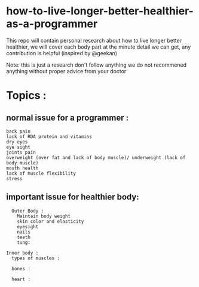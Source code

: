 # how-to-live-longer-better-healthier-as-a-programmer
This repo will contain personal research about how to live longer better healthier, we will cover each body part at the minute detail we can get, any contribution is helpful (inspired by @geekan) 

Note: this is just a research don't follow anything we do not recommened anything without proper advice from your doctor

# Topics : 
  ## normal issue for a programmer :
    back pain
    lack of RDA protein and vitamins
    dry eyes
    eye sight
    joints pain
    overweight (over fat and lack of body muscle)/ underweight (lack of body muscle)
    mouth health
    lack of muscle flexibility
    stress
  
  ## important issue for healthier body: 
      Outer Body : 
        Maintain body weight
        skin color and elasticity
        eyesight
        nails  
        teeth
        tung: 
        
    Inner body : 
      types of muscles : 
      
      bones : 

      heart : 

      
      
        
      
    
  
